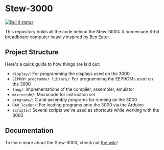 # Stew-3000
[![Build status](https://github.com/stew2003/Stew-3000/actions/workflows/workflow.yml/badge.svg)](https://github.com/stew2003/Stew-3000/actions/workflows/workflow.yml)

This repository holds all the code behind the Stew-3000: A homemade 8-bit breadboard computer heavily inspired by Ben Eater.

## Project Structure

Here's a quick guide to how things are laid out:

- `display/`: For programming the displays used on the 3000
- `EEPROM_programmer_library/`: For programming the EEPROMs used on the 3000
- `lang/`: Implementations of the compiler, assembler, emulator
- `microcode/`: Microcode for instruction set
- `programs/`: C and assembly programs for running on the 3000
- `RAM_loader/`: For loading programs onto the 3000 via the Arduino
- `scripts/`: Several scripts we've used as shortcuts while working with the 3000

## Documentation

To learn more about the Stew-3000, check out [the wiki](https://github.com/stew2003/Stew-3000/wiki)!
